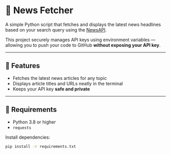 # 📰 News Fetcher

A simple Python script that fetches and displays the latest news headlines based on your search query using the [NewsAPI](https://newsapi.org/).

This project securely manages API keys using environment variables — allowing you to push your code to GitHub **without exposing your API key**.

---

## 🚀 Features

- Fetches the latest news articles for any topic  
- Displays article titles and URLs neatly in the terminal  
- Keeps your API key **safe and private**  

---

## 🧰 Requirements

- Python 3.8 or higher  
- `requests`  


Install dependencies:
```bash
pip install -r requirements.txt
